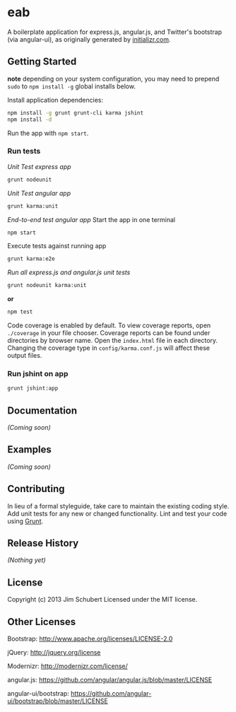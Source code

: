 # eab

A boilerplate application for express.js, angular.js, and Twitter's bootstrap (via angular-ui), as originally generated by [initializr.com](http://www.initializr.com/).

## Getting Started
__note__ depending on your system configuration, you may need to prepend `sudo` to `npm install -g` global installs below.

Install application dependencies:

```Bash
npm install -g grunt grunt-cli karma jshint
npm install -d
```

Run the app with `npm start`.

### Run tests

*Unit Test express app*
```Bash
grunt nodeunit
```

*Unit Test angular app*
```Bash
grunt karma:unit
```

*End-to-end test angular app*
Start the app in one terminal
```Bash
npm start
```
Execute tests against running app
```Bash
grunt karma:e2e
```

*Run all express.js and angular.js unit tests*
```Bash
grunt nodeunit karma:unit
```
**or**
```Bash
npm test
```

Code coverage is enabled by default. To view coverage reports, open `./coverage` in your file chooser. Coverage reports
can be found under directories by browser name. Open the `index.html` file in each directory.  Changing the coverage type
in `config/karma.conf.js` will affect these output files.

### Run jshint on app

```Bash
grunt jshint:app
```

## Documentation
_(Coming soon)_

## Examples
_(Coming soon)_

## Contributing
In lieu of a formal styleguide, take care to maintain the existing coding style. Add unit tests for any new or changed functionality. Lint and test your code using [Grunt](http://gruntjs.com/).

## Release History
_(Nothing yet)_

## License
Copyright (c) 2013 Jim Schubert
Licensed under the MIT license.

## Other Licenses

Bootstrap: http://www.apache.org/licenses/LICENSE-2.0  

jQuery: http://jquery.org/license  

Modernizr: http://modernizr.com/license/  

angular.js: https://github.com/angular/angular.js/blob/master/LICENSE  

angular-ui/bootstrap: https://github.com/angular-ui/bootstrap/blob/master/LICENSE

